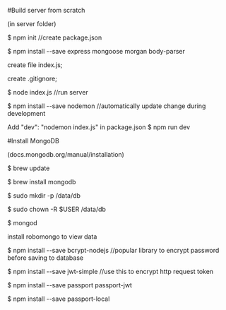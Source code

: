 #Build server from scratch

(in server folder)

$ npm init          //create package.json

$ npm install --save express mongoose morgan body-parser

create file index.js;

create .gitignore;

$ node index.js       //run server

$ npm install --save nodemon   //automatically update change during development

Add "dev": "nodemon index.js" in package.json
$ npm run dev

#Install MongoDB

(docs.mongodb.org/manual/installation)

$ brew update

$ brew install mongodb

$ sudo mkdir -p /data/db

$ sudo chown -R $USER /data/db

$ mongod    

install robomongo to view data

$ npm install --save bcrypt-nodejs    //popular library to encrypt password before saving to database

$ npm install --save jwt-simple     //use this to encrypt http request token

$ npm install --save passport passport-jwt

$ npm install --save passport-local
